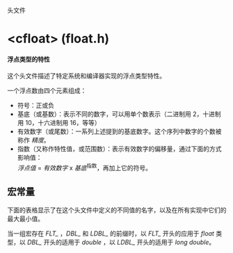 头文件

# \<cfloat\> (float.h)

#### 浮点类型的特性

这个头文件描述了特定系统和编译器实现的浮点类型特性。

一个浮点数由四个元素组成：

- 符号：正或负
- 基底（或基数）：表示不同的数字，可以用单个数表示（二进制用 2，十进制用 10，十六进制用 16，等等）
- 有效数字（或尾数）：一系列上述提到的基底数字。这个序列中数字的个数被称作 _精度_。
- 指数（又称作特性值，或范围数）：表示有效数字的偏移量，通过下面的方式影响值：  
_浮点值_ = _有效数字_ x _基底_<sup>指数</sup>，再加上它的符号。


## 宏常量

下面的表格显示了在这个头文件中定义的不同值的名字，以及在所有实现中它们的最大最小值。

当一组宏存在 _FLT\__ ，_DBL\__ 和 _LDBL\__ 的前缀时，以 _FLT\__ 开头的应用于 _float_ 类型，以 _DBL\__ 开头的适用于 _double_ ，以 _LDBL\__ 开头的适用于 _long_ _double_。 

